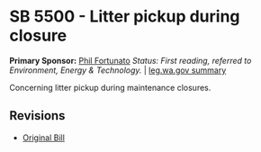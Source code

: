# SB 5500 - Litter pickup during closure
**Primary Sponsor:** [Phil Fortunato](/person/leg/phil.fortunato.md)
*Status: First reading, referred to Environment, Energy & Technology.* | [leg.wa.gov summary](https://app.leg.wa.gov/billsummary?BillNumber=5500&Year=2021)

Concerning litter pickup during maintenance closures.

## Revisions
* [Original Bill](1/)
